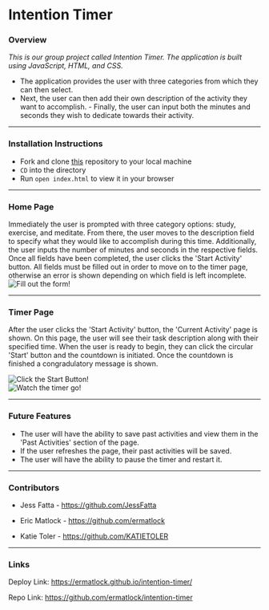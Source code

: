 # Intention Timer
### Overview

_This is our group project called Intention Timer. The application is built using JavaScript, HTML, and CSS._
   - The application provides the user with three categories from which they can then select.
   - Next, the user can then add their own description of the activity they want to accomplish.
    - Finally, the user can input both the minutes and seconds they wish to dedicate towards their activity.

---
### Installation Instructions

* Fork and clone [this](https://github.com/ermatlock/intention-timer) repository to your local machine
* `CD` into the directory
* Run `open index.html` to view it in your browser


---

### Home Page

Immediately the user is prompted with three category options: study, exercise, and meditate. From there, the user moves to the description field to specify what they would like to accomplish during this time. Additionally, the user inputs the number of minutes and seconds in the respective fields. Once all fields have been completed, the user clicks the 'Start Activity' button. All fields must be filled out in order to move on to the timer page, otherwise an error is shown depending on which field is left incomplete. <br>
![Fill out the form!](https://media.giphy.com/media/RXLtsxHjWXHwvaVCr6/giphy.gif)

  ---  
  
### Timer Page

After the user clicks the 'Start Activity' button, the 'Current Activity' page is shown. On this page, the user will see their task description along with their specified time. When the user is ready to begin, they can click the circular 'Start' button and the countdown is initiated. Once the countdown is finished a congradulatory message is shown. <br>

![Click the Start Button!](https://media.giphy.com/media/mdVgimf89AHxVXC7cF/giphy.gif)<br>
![Watch the timer go!](https://media.giphy.com/media/zYYPswA3ZZ9BZp8rld/giphy.gif)<br>

---

### Future Features

* The user will have the ability to save past activities and view them in the 'Past Activities' section of the page.
* If the user refreshes the page, their past activities will be saved.
* The user will have the ability to pause the timer and restart it.


---

### Contributors

* Jess Fatta - https://github.com/JessFatta

* Eric Matlock - https://github.com/ermatlock

* Katie Toler - https://github.com/KATIETOLER

---

### Links

Deploy Link: https://ermatlock.github.io/intention-timer/

Repo Link: https://github.com/ermatlock/intention-timer
